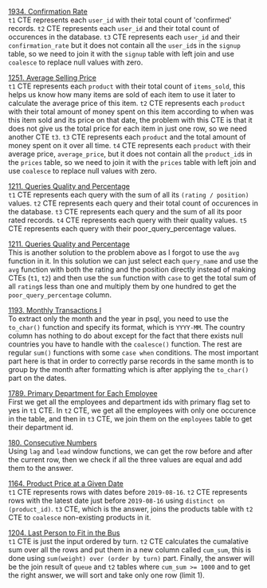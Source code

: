 [1934. Confirmation Rate](https://leetcode.com/problems/confirmation-rate/ "1934. Confirmation Rate") <br>
`t1` CTE represents each `user_id` with their total count of 'confirmed' records. `t2` CTE represents each `user_id` and their total count of occurences in the database. `t3` CTE represents each `user_id` and their `confirmation_rate` but it does not contain all the `user_id`s in the `signup` table, so we need to join it with the `signup` table with left join and use `coalesce` to replace null values with zero.<br>

[1251. Average Selling Price](https://leetcode.com/problems/average-selling-price/ "1251. Average Selling Price") <br>
`t1` CTE represents each `product` with their total count of `items_sold`, this helps us know how many items are sold of each item to use it later to calculate the average price of this item. `t2` CTE represents each `product` with their total amount of money spent on this item according to when was this item sold and its price on that date, the problem with this CTE is that it does not give us the total price for each item in just one row, so we need another CTE `t3`. `t3` CTE represents each `product` and the total amount of money spent on it over all time. `t4` CTE represents each `product` with their average price, `average_price`, but it does not contain all the `product_id`s in the `prices` table, so we need to join it with the `prices` table with left join and use `coalesce` to replace null values with zero. <br>

[1211. Queries Quality and Percentage](https://leetcode.com/problems/queries-quality-and-percentage/ "1211. Queries Quality and Percentage") <br>
`t1` CTE represents each query with the sum of all its `(rating / position)` values. `t2` CTE represents each query and their total count of occurences in the database. `t3` CTE represents each query and the sum of all its poor rated records. `t4` CTE represents each query with their quality values. `t5` CTE represents each query with their poor_query_percentage values. <br>

[1211. Queries Quality and Percentage](https://leetcode.com/problems/queries-quality-and-percentage/ "1211. Queries Quality and Percentage") <br>
This is another solution to the problem above as I forgot to use the `avg` function in it. In this solution we can just select each `query_name` and use the `avg` function with both the rating and the position directly instead of making CTEs (`t1`, `t2`) and then use the `sum` function with `case` to get the total sum of all `rating`s less than one and multiply them by one hundred to get the `poor_query_percentage` column. <br>

[1193. Monthly Transactions I](https://leetcode.com/problems/monthly-transactions-i/description/ "1193. Monthly Transactions I") <br>
To extract only the month and the year in psql, you need to use the `to_char()` function and specify its format, which is `YYYY-MM`. The country column has nothing to do about except for the fact that there exists null countries you have to handle with the `coalesce()` function. The rest are regular `sum()` functions with some `case when` conditions. The most important part here is that in order to correctly parse records in the same month is to group by the month after formatting which is after applying the `to_char()` part on the dates. <br>

[1789. Primary Department for Each Employee](https://leetcode.com/problems/primary-department-for-each-employee/description/ "1789. Primary Department for Each Employee") <br>
First we get all the employees and department ids with primary flag set to yes in `t1` CTE. In `t2` CTE, we get all the employees with only one occurence in the table, and then in `t3` CTE, we join them on the `employees` table to get their department id. <br>

[180. Consecutive Numbers](https://leetcode.com/problems/consecutive-numbers/description/ "180. Consecutive Numbers") <br>
Using `lag` and `lead` window functions, we can get the row before and after the current row, then we check if all the three values are equal and add them to the answer. <br>

[1164. Product Price at a Given Date](https://leetcode.com/problems/product-price-at-a-given-date/ "1164. Product Price at a Given Date") <br>
`t1` CTE represents rows with dates before `2019-08-16`. `t2` CTE represents rows with the latest date just before `2019-08-16` using `distinct on (product_id)`. `t3` CTE, which is the answer, joins the products table with `t2` CTE to `coalesce` non-existing products in it. <br>

[1204. Last Person to Fit in the Bus](https://leetcode.com/problems/last-person-to-fit-in-the-bus/description/ "1204. Last Person to Fit in the Bus") <br>
`t1` CTE is just the input ordered by turn. `t2` CTE calculates the cumalative sum over all the rows and put them in a new column called `cum_sum`, this is done using `sum(weight) over (order by turn)` part. Finally, the answer will be the join result of `queue` and `t2` tables where `cum_sum >= 1000` and to get the right answer, we will sort and take only one row (limit 1).
